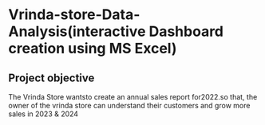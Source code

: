 # Vrinda-store-Data-Analysis(interactive Dashboard creation using MS Excel)
## Project objective
The Vrinda Store wantsto create an annual sales report for2022.so that, the owner of the vrinda store can understand their customers and grow more sales in 2023 & 2024
